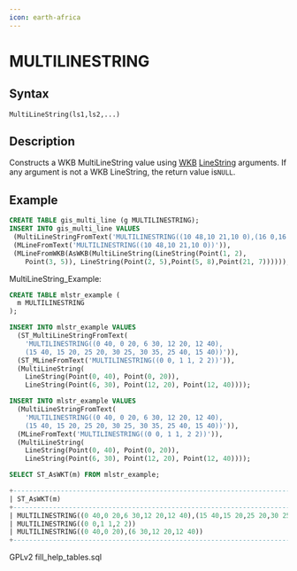 ```yaml
---
icon: earth-africa
---
```


# MULTILINESTRING

## Syntax

```
MultiLineString(ls1,ls2,...)
```

## Description

Constructs a WKB MultiLineString value using [WKB](wkb/) [LineString](linestring.md) arguments. If any argument is not a WKB LineString, the return value is`NULL`.

## Example

```sql
CREATE TABLE gis_multi_line (g MULTILINESTRING);
INSERT INTO gis_multi_line VALUES
 (MultiLineStringFromText('MULTILINESTRING((10 48,10 21,10 0),(16 0,16 23,16 48))')),
 (MLineFromText('MULTILINESTRING((10 48,10 21,10 0))')),
 (MLineFromWKB(AsWKB(MultiLineString(LineString(Point(1, 2), 
    Point(3, 5)), LineString(Point(2, 5),Point(5, 8),Point(21, 7))))));
```

MultiLineString\_Example:

```sql
CREATE TABLE mlstr_example (
  m MULTILINESTRING
);
```

```sql
INSERT INTO mlstr_example VALUES
  (ST_MultiLineStringFromText(
    'MULTILINESTRING((0 40, 0 20, 6 30, 12 20, 12 40),
    (15 40, 15 20, 25 20, 30 25, 30 35, 25 40, 15 40))')),
  (ST_MLineFromText('MULTILINESTRING((0 0, 1 1, 2 2))')),
  (MultiLineString(
    LineString(Point(0, 40), Point(0, 20)),
    LineString(Point(6, 30), Point(12, 20), Point(12, 40))));
```

```sql
INSERT INTO mlstr_example VALUES
  (MultiLineStringFromText(
    'MULTILINESTRING((0 40, 0 20, 6 30, 12 20, 12 40),
    (15 40, 15 20, 25 20, 30 25, 30 35, 25 40, 15 40))')),
  (MLineFromText('MULTILINESTRING((0 0, 1 1, 2 2))')),
  (MultiLineString(
    LineString(Point(0, 40), Point(0, 20)),
    LineString(Point(6, 30), Point(12, 20), Point(12, 40))));
```

```sql
SELECT ST_AsWKT(m) FROM mlstr_example;
```

```sql
+-------------------------------------------------------------------------------------------+
| ST_AsWKT(m)                                                                               |
+-------------------------------------------------------------------------------------------+
| MULTILINESTRING((0 40,0 20,6 30,12 20,12 40),(15 40,15 20,25 20,30 25,30 35,25 40,15 40)) |
| MULTILINESTRING((0 0,1 1,2 2))                                                            |
| MULTILINESTRING((0 40,0 20),(6 30,12 20,12 40))                                           |
+-------------------------------------------------------------------------------------------+
```

GPLv2 fill\_help\_tables.sql
